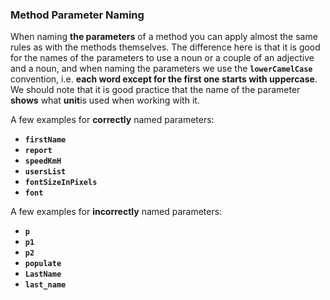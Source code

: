 ### Method Parameter Naming

When naming **the parameters** of a method you can apply almost the same rules as with the methods themselves. The difference here is that it is good for the names of the parameters to use a noun or a couple of an adjective and a noun, and when naming the parameters we use the **`lowerCamelCase`** convention, i.e. **each word except for the first one starts with uppercase**. We should note that it is good practice that the name of the parameter **shows** what **unit**is used when working with it.

A few examples for **correctly** named parameters:
* **`firstName`**
*	**`report`**
*	**`speedKmH`**
*	**`usersList`**
*	**`fontSizeInPixels`**
*	**`font`**

A few examples for **incorrectly** named parameters:
*	**`p`**
*	**`p1`**
*	**`p2`**
* **`populate`**
* **`LastName`**
* **`last_name`**
